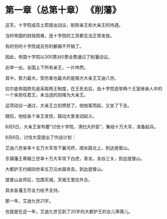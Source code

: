 # 第一章（总第十章）      《削藩》

这天，十字院成员土耶提出动议，削除亲王和大亲王的待遇。

当时帝国的财政困难，连十字院的工资都无法正常发放。

有的穷的十字院成员穷的都揭不开锅了。

因此，帝国十字院以300票对0票全票通过了削藩动议。

此举一出，全国上下所有亲王，一片哗然。

其中，势力最大，受伤害也最大的是南方大亲王艾迪八世。

拉尔底帝国原先是采取两王制度，在王死去后，由十字院选举两个王室继承人中的一个来担任君王，未当选的则降为大亲王。

这项动议一通过，大亲王立刻愤怒了。他拍案而起，又坐了下去。

随后，他给各个亲王发信，鼓动大家发动起义。

8月5日，大亲王宣布要“讨伐十字院，清扫大奸臣”，集结十万大军，准备起兵。

8月6日，讨伐大营提出了作战计划：

艾迪八世亲率十五万大军攻下襄河府，顺水路北上，到达提督山。

东镇藩王蒂姆三世率十万大军攻下白虎，青龙，龙谷三关，到达提督山。

大都护王约姆四世率五万沿水路攻击，到达提督山。

提督山会师后，包围天城，天城王里应外合。

其余各藩王尽全力给予支持。

那一年，艾迪九世21岁。

也就是在这一年，艾迪九世见到了20岁的大都护王的女儿蒂薇儿。